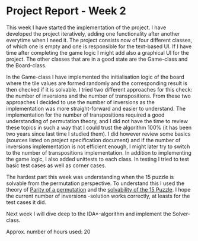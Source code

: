 # Project Report - Week 2

This week I have started the implementation of the project. I have developed the project iteratively, adding one functionality after another everytime when I need it. The project consists now of four different classes, of which one is empty and one is responsible for the text-based UI. If I have time after completing the game logic I might add also a graphical UI for the project. The other classes that are in a good state are the Game-class and the Board-class. 

In the Game-class I have implemented the initialisation logic of the board where the tile values are formed randomly and the corresponding result is then checked if it is solvable. I tried two different approaches for this check: the number of inversions and the number of transpositions. From these two approaches I decided to use the number of inversions as the implementation was more straight-forward and easier to understand. The implementation for the number of transpositions required a good understanding of permutation theory, and I did not have the time to review these topics in such a way that I could trust the algorithm 100% (it has been two years since last time I studied them). I did however review some basics (sources listed on project specification document) and if the number of inversions implementation is not efficient enough, I might later try to switch to the number of transpositions implementation. In addition to implementing the game logic, I also added unittests to each class. In testing I tried to test basic test cases as well as corner cases.

The hardest part this week was understanding when the 15 puzzle is solvable from the permutation perspective. To understand this I used the theory of [Parity of a permutation](https://en.wikipedia.org/wiki/Parity_of_a_permutation) and the [solvability of the 15 Puzzle](https://en.wikipedia.org/wiki/15_puzzle). I hope the current number of inversions -solution works correctly, at leasts for the test cases it did.

Next week I will dive deep to the IDA*-algorithm and implement the Solver-class.

Approx. number of hours used: 20
